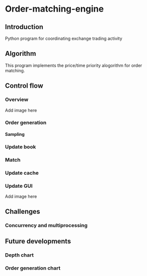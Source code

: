 # Order-matching-engine
## Introduction
Python program for coordinating exchange trading activity

## Algorithm
This program implements the price/time priority alogorithm for order matching.

## Control flow
### Overview
Add image here
### Order generation
#### Sampling
### Update book
### Match
### Update cache
### Update GUI
Add image here

## Challenges
### Concurrency and multiprocessing

## Future developments
### Depth chart
### Order generation chart
